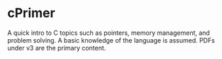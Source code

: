 # cPrimer
A quick intro to C topics such as pointers, memory management, and problem solving. A basic knowledge of the language is assumed. PDFs under v3 are the primary content.
